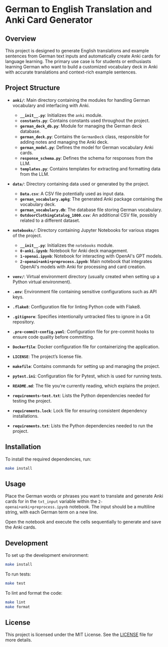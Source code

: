 
# German to English Translation and Anki Card Generator

## Overview

This project is designed to generate English translations and example sentences from German text inputs and automatically create Anki cards for language learning. The primary use case is for students or enthusiasts learning German who want to build a customized vocabulary deck in Anki with accurate translations and context-rich example sentences.

## Project Structure

- **`anki/`**: Main directory containing the modules for handling German vocabulary and interfacing with Anki.
  - **`__init__.py`**: Initializes the `anki` module.
  - **`constants.py`**: Contains constants used throughout the project.
  - **`german_deck_db.py`**: Module for managing the German deck database.
  - **`german_deck.py`**: Contains the `GermanDeck` class, responsible for adding notes and managing the Anki deck.
  - **`german_model.py`**: Defines the model for German vocabulary Anki cards.
  - **`response_schema.py`**: Defines the schema for responses from the LLM.
  - **`templates.py`**: Contains templates for extracting and formatting data from the LLM.

- **`data/`**: Directory containing data used or generated by the project.
  - **`Data.csv`**: A CSV file potentially used as input data.
  - **`german_vocabulary.apkg`**: The generated Anki package containing the vocabulary deck.
  - **`german_vocabulary.db`**: The database file storing German vocabulary.
  - **`OutdoorClothingCatalog_1000.csv`**: An additional CSV file, possibly related to a different dataset.

- **`notebooks/`**: Directory containing Jupyter Notebooks for various stages of the project.
  - **`__init__.py`**: Initializes the `notebooks` module.
  - **`0-anki.ipynb`**: Notebook for Anki deck management.
  - **`1-openai.ipynb`**: Notebook for interacting with OpenAI's GPT models.
  - **`2-openai+anki+preprocess.ipynb`**: Main notebook that integrates OpenAI's models with Anki for processing and card creation.

- **`venv/`**: Virtual environment directory (usually created when setting up a Python virtual environment).

- **`.env`**: Environment file containing sensitive configurations such as API keys.

- **`.flake8`**: Configuration file for linting Python code with Flake8.

- **`.gitignore`**: Specifies intentionally untracked files to ignore in a Git repository.

- **`.pre-commit-config.yaml`**: Configuration file for pre-commit hooks to ensure code quality before committing.

- **`Dockerfile`**: Docker configuration file for containerizing the application.

- **`LICENSE`**: The project’s license file.

- **`makefile`**: Contains commands for setting up and managing the project.

- **`pytest.ini`**: Configuration file for Pytest, which is used for running tests.

- **`README.md`**: The file you're currently reading, which explains the project.

- **`requirements-test.txt`**: Lists the Python dependencies needed for testing the project.

- **`requirements.lock`**: Lock file for ensuring consistent dependency installations.

- **`requirements.txt`**: Lists the Python dependencies needed to run the project.

## Installation

To install the required dependencies, run:

```bash
make install
```

## Usage

Place the German words or phrases you want to translate and generate Anki cards for in the `txt_input` variable within the `2-openai+anki+preprocess.ipynb` notebook. The input should be a multiline string, with each German term on a new line.

Open the notebook and execute the cells sequentially to generate and save the Anki cards.

## Development

To set up the development environment:

```bash
make install
```

To run tests:

```bash
make test
```

To lint and format the code:

```bash
make lint
make format
```

## License

This project is licensed under the MIT License. See the [LICENSE](LICENSE) file for more details.
